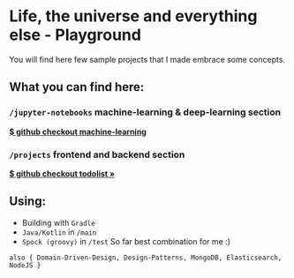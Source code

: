 # Life, the universe and everything else - Playground

You will find here few sample projects that I made embrace some concepts.

## **What you can find here:**

### `/jupyter-notebooks` machine-learning & deep-learning section
<b>[$ github checkout machine-learning](https://github.com/LukSroczynski/playgrounds/tree/master/jupyter-notebooks/machine-learning)</b>

### `/projects` frontend and backend section

<b>[$ github checkout todolist »](https://github.com/LukSroczynski/playgrounds/tree/master/projects/ToDoList)</b>

## Using:

* Building with `Gradle`
* `Java/Kotlin` in `/main`
* `Spock (groovy)` in `/test`
So far best combination for me :)

`also { Domain-Driven-Design, Design-Patterns, MongoDB, Elasticsearch, NodeJS }`
